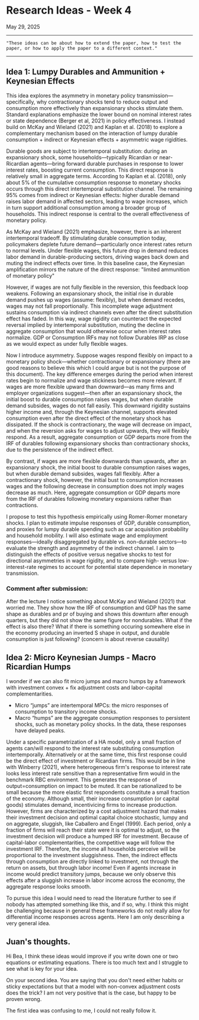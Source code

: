 # Research Ideas - Week 4

May 29, 2025

------------------------------------------------------------------------------------------------------------------------------------
    "These ideas can be about how to extend the paper, how to test the paper, or how to apply the paper to a different context."
------------------------------------------------------------------------------------------------------------------------------------

## Idea 1: Lumpy Durables and Ammunition + Keynesian Effects
This idea explores the asymmetry in monetary policy transmission—specifically, why contractionary shocks tend to reduce output and consumption more effectively than expansionary shocks stimulate them. Standard explanations emphasize the lower bound on nominal interest rates or state dependence (Berger et al, 2021) in policy effectiveness. I instead build on McKay and Wieland (2021) and Kaplan et al. (2018) to explore a complementary mechanism based on the interaction of lumpy durable consumption + indirect or Keynesian effects + asymmetric wage rigidities.

Durable goods are subject to intertemporal substitution: during an expansionary shock, some households—typically Ricardian or near-Ricardian agents—bring forward durable purchases in response to lower interest rates, boosting current consumption. This direct response is relatively small in aggregate terms. According to Kaplan et al. (2018), only about 5% of the cumulative consumption response to monetary shocks occurs through this direct intertemporal substitution channel. The remaining 95% comes from indirect or Keynesian effects: higher durable demand raises labor demand in affected sectors, leading to wage increases, which in turn support additional consumption among a broader group of households. This indirect response is central to the overall effectiveness of monetary policy.

As McKay and Wieland (2021) emphasize, however, there is an inherent intertemporal tradeoff. By stimulating durable consumption today, policymakers deplete future demand—particularly once interest rates return to normal levels. Under flexible wages, this future drop in demand reduces labor demand in durable-producing sectors, driving wages back down and muting the indirect effects over time. In this baseline case, the Keynesian amplification mirrors the nature of the direct response: "limited ammunition of monetary policy"

However, if wages are not fully flexible in the reversion, this feedback loop weakens. Following an expansionary shock, the initial rise in durable demand pushes up wages (assume: flexibly), but when demand recedes, wages may not fall proportionally. This incomplete wage adjustment sustains consumption via indirect channels even after the direct substitution effect has faded. In this way, wage rigidity can counteract the expected reversal implied by intertemporal substitution, muting the decline in aggregate consumption that would otherwise occur when interest rates normalize. GDP or Consumption IRFs may not follow Durables IRP as close as we would expect as under fully flexible wages.

Now I introduce asymmetry. Suppose wages respond flexibly on impact to a monetary policy shock—whether contractionary or expansionary (there are good reasons to believe this which I could argue but is not the purpose of this document). The key difference emerges during the period when interest rates begin to normalize and wage stickiness becomes more relevant. If wages are more flexible upward than downward—as many firms and employer organizations suggest—then after an expansionary shock, the initial boost to durable consumption raises wages, but when durable demand subsides, wages do not fall easily. This downward rigidity sustains higher income and, through the Keynesian channel, supports elevated consumption even after the direct effect of the monetary shock has dissipated. If the shock is contractionary, the wage will decrease on impact, and when the reversion asks for wages to adjust upwards, they will flexibly respond. As a result, aggregate consumption or GDP departs more from the IRF of durables following expansionary shocks than contractionary shocks, due to the persistence of the indirect effect.

By contrast, if wages are more flexible downwards than upwards, after an expansionary shock, the initial boost to durable consumption raises wages, but when durable demand subsides, wages fall flexibly. After a contractionary shock, however, the initial bust to consumption increases wages and the following decrease in consumption does not imply wages decrease as much. Here, aggregate consumption or GDP departs more from the IRF of durables following monetary expansions rather than contractions. 

I propose to test this hypothesis empirically using Romer-Romer monetary shocks. I plan to estimate impulse responses of GDP, durable consumption, and proxies for lumpy durable spending such as car acquisition probability and household mobility. I will also estimate wage and employment responses—ideally disaggregated by durable vs. non-durable sectors—to evaluate the strength and asymmetry of the indirect channel. I aim to distinguish the effects of positive versus negative shocks to test for directional asymmetries in wage rigidity, and to compare high- versus low-interest-rate regimes to account for potential state dependence in monetary transmission.

### Comment after submission:
After the lecture I notice something about McKay and Wieland (2021) that worried me. They show how the IRF of consumption and GDP has the same shape as durables and pr of buying and shows this downturn after enough quarters, but they did not show the same figure for nondurables. What if the effect is also there? What if there is something occuring somewhere else in the economy producing an inverted S shape in output, and durable consumption is just following? (concern is about reverse causality) 

## Idea 2: Micro Keynesian Jumps - Macro Ricardian Humps
I wonder if we can also fit micro jumps and macro humps by a framework with investment convex + fix adjustment costs and labor-capital complementarities. 
- Micro “jumps” are intertemporal MPCs: the micro responses of consumption to transitory income shocks.
- Macro “humps” are the aggregate consumption responses to persistent shocks, such as monetary policy shocks. In the data, these responses have delayed peaks.
  
Under a specific parametrization of a HA model, only a small fraction of agents can/will respond to the interest rate substituting consumption intertemporally. Alternatively or at the same time, this first response could be the direct effect of investment or Ricardian firms. This would be in line with Winberry (2021), where heterogeneous firm's response to interest rate looks less interest rate sensitive than a representative firm would in the benchmark RBC environment. This generates the response of output=consumption on impact to be muted. It can be rationalized to be small because the more elastic first respondents constitute a small fraction of the economy. Although small, their increase consumption (or capital goods) stimulates demand, incentivicing firms to increase production. However, firms are characterized by a cost adjustment hazard that makes their investment decision and optimal capital choice stochastic, lumpy and on aggregate, sluggish, like Caballero and Engel (1999). Each period, only a fraction of firms will reach their state were it is optimal to adjust, so the investment decision will produce a humped IRF for investment. Because of capital-labor complementarities, the competitive wage will follow the investment IRF. Therefore, the income all households perceive will be proportional to the investment sluggishness. Then, the indirect effects through consumption are directly linked to investment, not through the return on assets, but through labor income! Even if agents increase in income would predict transitory jumps, because we only observe this effects after a sluggish increase in labor income across the economy, the aggregate response looks smooth.

To pursue this idea I would need to read the literature further to see if nobody has attempted something like this, and if so, why. I think this might be challenging because in general these frameworks do not really allow for differential income responses across agents. Here I am only describing a very general idea.


## Juan's thoughts.

Hi Bea, I think these ideas would improve if you write down one or two equations or estimating equations. There is too much text and I struggle to see what is key for your idea.

On your second idea. You are saying that you don't need either habits or sticky expectations but that a model with non-convex adjustment costs does the trick? I am not very positive that is the case, but happy to be proven wrong.

The first idea was confusing to me, I could not really follow it.
